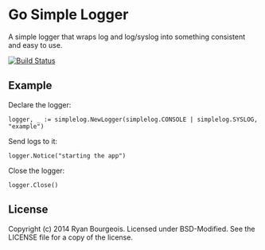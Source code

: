 Go Simple Logger
================
A simple logger that wraps log and log/syslog into something consistent and
easy to use.

[![Build Status](https://travis-ci.org/BlueDragonX/simplelog.svg?branch=master)](https://travis-ci.org/BlueDragonX/simplelog)

Example
-------
Declare the logger:

    logger, _ := simplelog.NewLogger(simplelog.CONSOLE | simplelog.SYSLOG, "example")

Send logs to it:

    logger.Notice("starting the app")

Close the logger:

    logger.Close()

License
-------
Copyright (c) 2014 Ryan Bourgeois. Licensed under BSD-Modified. See the LICENSE
file for a copy of the license.
